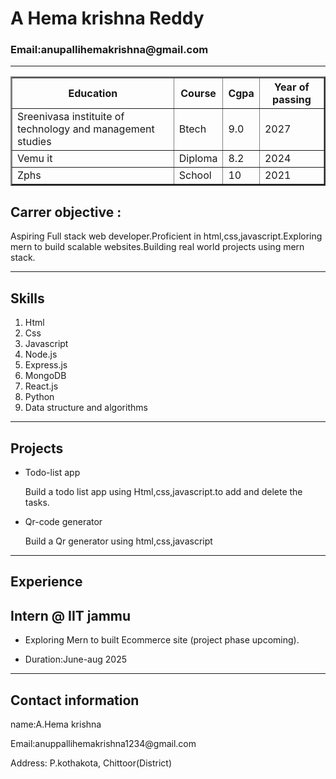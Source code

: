<html>
<head>
<link rel="stylesheet" href="style1.css">
</head>
<body>


<h1>A Hema krishna Reddy</h1>
<h3>Email:anupallihemakrishna@gmail.com</h3>
<hr>
<table border="2">

<tr>
<th>Education</th>
<th>Course</th>
<th>Cgpa</th>
<th>Year of passing</th>

</tr>
<tr>
<td>Sreenivasa instituite of technology and management studies</td>
<td>Btech</td>
<td>9.0</td>
<td>2027</td>
</tr>
<tr>
<td>Vemu it</td>
<td>Diploma</td>
<td>8.2</td>
<td>2024</td>
</tr>
<tr>
<td>Zphs</td>
<td>School</td>
<td>10</td>
<td>2021</td>
</tr>
</table>

<h2>Carrer objective :</h2>
<p>Aspiring Full stack web developer.Proficient in html,css,javascript.Exploring mern to build scalable websites.Building real world projects using mern stack.</p>
<hr>
<h2>Skills</h2>
<ol type="1">
<li>Html</li>
<li>Css</li>
<li>Javascript</li>
<li>Node.js</li>
<li>Express.js</li>
<li>MongoDB</li>
<li>React.js</li>
<li>Python</li>
<li>Data structure and algorithms</li>
</ol>
<hr>
<h2>Projects</h2>
<ul>
<li>Todo-list app</li>
<p>Build a todo list app using Html,css,javascript.to add and delete the tasks.</p>
<li>Qr-code generator</li>
<p>Build a Qr generator using html,css,javascript</p>
</ul>
<hr>
<h2>Experience</h2>
<h2>Intern @ IIT jammu</h2>
<ul>
<li><p>Exploring Mern to built Ecommerce site (project phase upcoming).</p></li>
<li><p>Duration:June-aug 2025</p></li>
</ul>
<hr>
<h2>Contact information</h2>
<p>name:A.Hema krishna</p>
<p>Email:anuppallihemakrishna1234@gmail.com
<p>Address: P.kothakota, Chittoor(District)</p>


</body>

</html>
